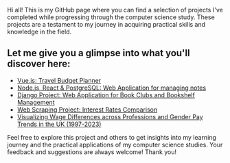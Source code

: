 Hi all! This is my GitHub page where you can find a selection of projects I've completed while progressing through the computer science study. These projects are a testament to my journey in acquiring practical skills and knowledge in the field.

## Let me give you a glimpse into what you'll discover here:

- [Vue.js: Travel Budget Planner](https://github.com/yeeman-lab/travel-budget-planner)
- [Node.js, React & PostgreSQL: Web Application for managing notes](https://github.com/yeeman-lab/Sticky_Notes)
- [Django Project: Web Application for Book Clubs and Bookshelf Management](https://github.com/yeeman-lab/book_nest)
- [Web Scraping Project: Interest Rates Comparison](https://github.com/yeeman-lab/projects/blob/main/fixed_bond.ipynb)
- [Visualizing Wage Differences across Professions and Gender Pay Trends in the UK (1997-2023)](https://github.com/yeeman-lab/projects/blob/main/median_hourly_pay.ipynb)

Feel free to explore this project and others to get insights into my learning journey and the practical applications of my computer science studies. Your feedback and suggestions are always welcome!
Thank you!
